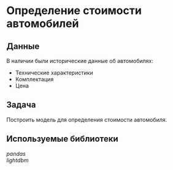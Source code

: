 # Определение стоимости автомобилей


## Данные

В наличии были исторические данные об автомобилях: 
- Технические характеристики
- Комплектация 
- Цена 

## Задача

Построить модель для определения стоимости автомобиля.

## Используемые библиотеки
*pandas*  
*lightdbm*